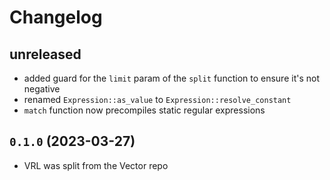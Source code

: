 # Changelog

## unreleased
- added guard for the `limit` param of the `split` function to ensure it's not negative
- renamed `Expression::as_value` to `Expression::resolve_constant`
- `match` function now precompiles static regular expressions

## `0.1.0` (2023-03-27)
- VRL was split from the Vector repo
